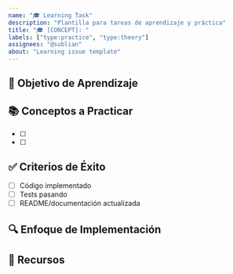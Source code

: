 ```yaml
---
name: "🎓 Learning Task"
description: "Plantilla para tareas de aprendizaje y práctica"
title: "🎓 [CONCEPT]: "
labels: ["type:practice", "type:theory"]
assignees: "@sublian"
about: "Learning issue template"
---
```


## 🎯 Objetivo de Aprendizaje


## 📚 Conceptos a Practicar
- [ ] 
- [ ] 

## ✅ Criterios de Éxito
- [ ] Código implementado
- [ ] Tests pasando
- [ ] README/documentación actualizada

## 🔍 Enfoque de Implementación


## 📖 Recursos
